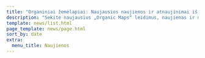 ```yaml
---
title: "Organiniai žemėlapiai: Naujausios naujienos ir atnaujinimai iš mūsų komandos"
description: "Sekite naujausius „Organic Maps“ leidimus, naujienas ir mūsų komandos atnaujinimus"
template: news/list.html
page_template: news/page.html
sort_by: date
extra:
  menu_title: Naujienos
---
```


